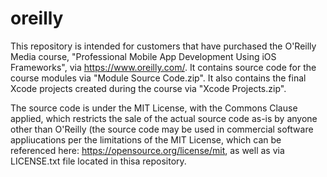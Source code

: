 # oreilly

This repository is intended for customers that have purchased the O'Reilly Media course, "Professional Mobile App Development Using iOS Frameworks", via https://www.oreilly.com/. It contains source code for the course modules via "Module Source Code.zip". It also contains the final Xcode projects created during the course via "Xcode Projects.zip".

The source code is under the MIT License, with the Commons Clause applied, which restricts the sale of the actual source code as-is by anyone other than O'Reilly (the source code may be used in commercial software appliucations per the limitations of the MIT License, which can be referenced here: https://opensource.org/license/mit, as well as via LICENSE.txt file located in thisa repository.

